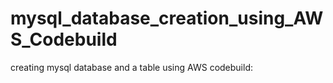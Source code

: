 # mysql_database_creation_using_AWS_Codebuild
 creating mysql database and a table using AWS codebuild:
